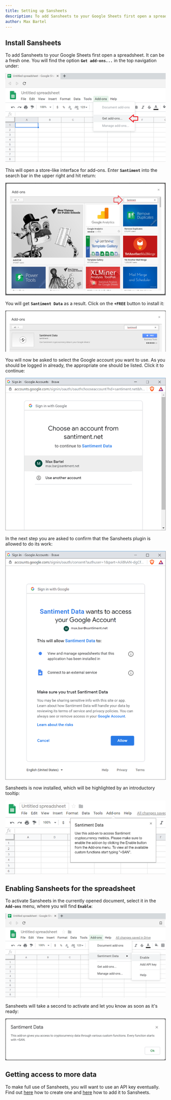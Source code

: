 ```yaml
---
title: Setting up Sansheets
description: To add Sansheets to your Google Sheets first open a spreadsheet. It can be a fresh one. You will find the option **`Get add-ons...`** in the top navigation under...
author: Max Bartel
---
```


## Install Sansheets

To add Sansheets to your Google Sheets first open a spreadsheet. It can
be a fresh one. You will find the option **`Get add-ons...`** in the
top navigation under:

![](01_add_addon.png)

This will open a store-like interface for add-ons. Enter **`Santiment`** into the search bar in the upper right and hit return:

![](04_add_addon2.png)

You will get **`Santiment Data`** as a result. Click on the **`+FREE`** button to install it:

![](05_add_addon3.png)

You will now be asked to select the Google account you want to use. As you should be logged in already, the appropriate one should be listed.
Click it to continue:

![](06_add_addon_confirm_account.png)

In the next step you are asked to confirm that the Sansheets plugin is allowed to do its work:

![](07_add_addon_confirm_account2.png)

Sansheets is now installed, which will be highlighted by an introductory tooltip:

![](08_add_addon_confirmation.png)

## Enabling Sansheets for the spreadsheet

To activate Sansheets in the currently opened document, select it in the **`Add-ons`** menu, where you will find **`Enable`**:

![](09_enable.png)

Sansheets will take a second to activate and let you know as soon as it's ready:

![](10_enable_confirmation.png)

## Getting access to more data

To make full use of Sansheets, you will want to use an API key eventually. Find out [here](/general/faq/create-an-api-key) how to create one and [here](/sansheets/getting-started/adding-an-api-key) how to add it to Sansheets.
